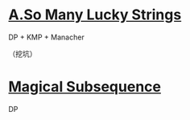 # [A.So Many Lucky Strings](https://codeforces.com/gym/103447/problem/A)

DP + KMP + Manacher

（挖坑）

# [Magical Subsequence](https://codeforces.com/gym/103447/problem/B)

DP
